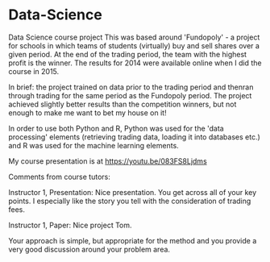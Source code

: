 # Data-Science
Data Science course project
This was based around 'Fundopoly' - a project for schools in which teams of students (virtually) buy and sell shares over a given period.
At the end of the trading period, the team with the highest profit is the winner. The results for 2014 were available online when I did the course in 2015.

In brief: the project trained on data prior to the trading period and thenran through trading for the same period as the Fundopoly period. 
The project achieved slightly better results than the competition winners, but not enough to make me want to bet my house on it!

In order to use both Python and R, Python was used for the 'data processing' elements (retrieving trading data, loading it into databases etc.)
and R was used for the machine learning elements.

My course presentation is at https://youtu.be/083FS8Ljdms

Comments from course tutors: 

Instructor 1, Presentation:
Nice presentation. You get across all of your key points. I especially like the story you tell with the consideration of trading fees.

Instructor 1, Paper:
Nice project Tom.

Your approach is simple, but appropriate for the method and you provide a very good discussion around your problem area.

